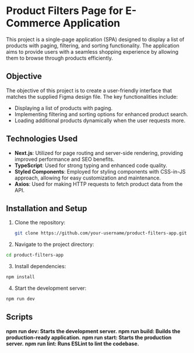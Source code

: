 # Product Filters Page for E-Commerce Application

This project is a single-page application (SPA) designed to display a list of products with paging, filtering, and sorting functionality. The application aims to provide users with a seamless shopping experience by allowing them to browse through products efficiently.

## Objective

The objective of this project is to create a user-friendly interface that matches the supplied Figma design file. The key functionalities include:

- Displaying a list of products with paging.
- Implementing filtering and sorting options for enhanced product search.
- Loading additional products dynamically when the user requests more.

## Technologies Used

- **Next.js**: Utilized for page routing and server-side rendering, providing improved performance and SEO benefits.
- **TypeScript**: Used for strong typing and enhanced code quality.
- **Styled Components**: Employed for styling components with CSS-in-JS approach, allowing for easy customization and maintenance.
- **Axios**: Used for making HTTP requests to fetch product data from the API.

## Installation and Setup

1. Clone the repository:

   ```bash
   git clone https://github.com/your-username/product-filters-app.git
   ```

2. Navigate to the project directory:

```bash
cd product-filters-app
```

3. Install dependencies:

```bash
npm install
```

4. Start the development server:

```bash
npm run dev
```

## Scripts

**npm run dev: Starts the development server.**
**npm run build: Builds the production-ready application.**
**npm run start: Starts the production server.**
**npm run lint: Runs ESLint to lint the codebase.**
